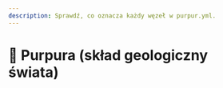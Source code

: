 ```yaml
---
description: Sprawdź, co oznacza każdy węzeł w purpur.yml.
---
```


# 🦑 Purpura (skład geologiczny świata)
